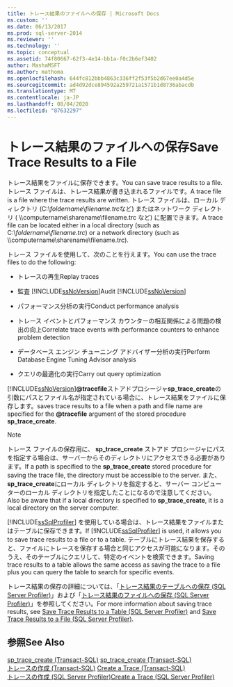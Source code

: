 ```yaml
---
title: トレース結果のファイルへの保存 | Microsoft Docs
ms.custom: ''
ms.date: 06/13/2017
ms.prod: sql-server-2014
ms.reviewer: ''
ms.technology: ''
ms.topic: conceptual
ms.assetid: 74f80667-62f3-4e14-bb1a-f0c2b6ef3402
author: MashaMSFT
ms.author: mathoma
ms.openlocfilehash: 644fc812bbb4863c336ff2f53f5b2d67ee0a4d5e
ms.sourcegitcommit: ad4d92dce894592a259721a1571b1d8736abacdb
ms.translationtype: MT
ms.contentlocale: ja-JP
ms.lasthandoff: 08/04/2020
ms.locfileid: "87632297"
---
```

# <a name="save-trace-results-to-a-file"></a><span data-ttu-id="ce029-102">トレース結果のファイルへの保存</span><span class="sxs-lookup"><span data-stu-id="ce029-102">Save Trace Results to a File</span></span>
  <span data-ttu-id="ce029-103">トレース結果をファイルに保存できます。</span><span class="sxs-lookup"><span data-stu-id="ce029-103">You can save trace results to a file.</span></span> <span data-ttu-id="ce029-104">トレース ファイルは、トレース結果が書き込まれるファイルです。</span><span class="sxs-lookup"><span data-stu-id="ce029-104">A trace file is a file where the trace results are written.</span></span> <span data-ttu-id="ce029-105">トレース ファイルは、ローカル ディレクトリ (C:\\*foldername*\\*filename.trc*など) またはネットワーク ディレクトリ ( \\\computername\sharename\filename.trc など) に配置できます。</span><span class="sxs-lookup"><span data-stu-id="ce029-105">A trace file can be located either in a local directory (such as C:\\*foldername*\\*filename.trc*) or a network directory (such as \\\computername\sharename\filename.trc).</span></span>  
  
 <span data-ttu-id="ce029-106">トレース ファイルを使用して、次のことを行えます。</span><span class="sxs-lookup"><span data-stu-id="ce029-106">You can use the trace files to do the following:</span></span>  
  
-   <span data-ttu-id="ce029-107">トレースの再生</span><span class="sxs-lookup"><span data-stu-id="ce029-107">Replay traces</span></span>  
  
-   <span data-ttu-id="ce029-108">監査 [!INCLUDE[ssNoVersion](../../includes/ssnoversion-md.md)]</span><span class="sxs-lookup"><span data-stu-id="ce029-108">Audit [!INCLUDE[ssNoVersion](../../includes/ssnoversion-md.md)]</span></span>  
  
-   <span data-ttu-id="ce029-109">パフォーマンス分析の実行</span><span class="sxs-lookup"><span data-stu-id="ce029-109">Conduct performance analysis</span></span>  
  
-   <span data-ttu-id="ce029-110">トレース イベントとパフォーマンス カウンターの相互関係による問題の検出の向上</span><span class="sxs-lookup"><span data-stu-id="ce029-110">Correlate trace events with performance counters to enhance problem detection</span></span>  
  
-   <span data-ttu-id="ce029-111">データベース エンジン チューニング アドバイザー分析の実行</span><span class="sxs-lookup"><span data-stu-id="ce029-111">Perform Database Engine Tuning Advisor analysis</span></span>  
  
-   <span data-ttu-id="ce029-112">クエリの最適化の実行</span><span class="sxs-lookup"><span data-stu-id="ce029-112">Carry out query optimization</span></span>  
  
 [!INCLUDE[ssNoVersion](../../includes/ssnoversion-md.md)]<span data-ttu-id="ce029-113">**@tracefile**ストアドプロシージャ**sp_trace_create**の引数にパスとファイル名が指定されている場合に、トレース結果をファイルに保存します。</span><span class="sxs-lookup"><span data-stu-id="ce029-113">saves trace results to a file when a path and file name are specified for the **@tracefile** argument of the stored procedure **sp_trace_create**.</span></span>  
  
> [!NOTE]  
>  <span data-ttu-id="ce029-114">トレース ファイルの保存用に、 **sp_trace_create** ストアド プロシージャにパスを指定する場合は、サーバーからそのディレクトリにアクセスできる必要があります。</span><span class="sxs-lookup"><span data-stu-id="ce029-114">If a path is specified to the **sp_trace_create** stored procedure for saving the trace file, the directory must be accessible to the server.</span></span> <span data-ttu-id="ce029-115">また、 **sp_trace_create**にローカル ディレクトリを指定すると、サーバー コンピューターのローカル ディレクトリを指定したことになるので注意してください。</span><span class="sxs-lookup"><span data-stu-id="ce029-115">Also be aware that if a local directory is specified to **sp_trace_create**, it is a local directory on the server computer.</span></span>  
  
 <span data-ttu-id="ce029-116">[!INCLUDE[ssSqlProfiler](../../includes/sssqlprofiler-md.md)] を使用している場合は、トレース結果をファイルまたはテーブルに保存できます。</span><span class="sxs-lookup"><span data-stu-id="ce029-116">If [!INCLUDE[ssSqlProfiler](../../includes/sssqlprofiler-md.md)] is used, it allows you to save trace results to a file or to a table.</span></span> <span data-ttu-id="ce029-117">テーブルにトレース結果を保存すると、ファイルにトレースを保存する場合と同じアクセスが可能になります。そのうえ、そのテーブルにクエリして、特定のイベントを検索できます。</span><span class="sxs-lookup"><span data-stu-id="ce029-117">Saving trace results to a table allows the same access as saving the trace to a file plus you can query the table to search for specific events.</span></span>  
  
 <span data-ttu-id="ce029-118">トレース結果の保存の詳細については、「[トレース結果のテーブルへの保存 &#40;SQL Server Profiler&#41;](../../tools/sql-server-profiler/save-trace-results-to-a-table-sql-server-profiler.md)」および「[トレース結果のファイルへの保存 &#40;SQL Server Profiler&#41;](../../tools/sql-server-profiler/save-trace-results-to-a-file-sql-server-profiler.md)」を参照してください。</span><span class="sxs-lookup"><span data-stu-id="ce029-118">For more information about saving trace results, see [Save Trace Results to a Table &#40;SQL Server Profiler&#41;](../../tools/sql-server-profiler/save-trace-results-to-a-table-sql-server-profiler.md) and [Save Trace Results to a File &#40;SQL Server Profiler&#41;](../../tools/sql-server-profiler/save-trace-results-to-a-file-sql-server-profiler.md).</span></span>  
  
## <a name="see-also"></a><span data-ttu-id="ce029-119">参照</span><span class="sxs-lookup"><span data-stu-id="ce029-119">See Also</span></span>  
 <span data-ttu-id="ce029-120">[sp_trace_create &#40;Transact-SQL&#41;](/sql/relational-databases/system-stored-procedures/sp-trace-create-transact-sql) </span><span class="sxs-lookup"><span data-stu-id="ce029-120">[sp_trace_create &#40;Transact-SQL&#41;](/sql/relational-databases/system-stored-procedures/sp-trace-create-transact-sql) </span></span>  
 <span data-ttu-id="ce029-121">[トレースの作成 &#40;Transact-SQL&#41;](../sql-trace/create-a-trace-transact-sql.md) </span><span class="sxs-lookup"><span data-stu-id="ce029-121">[Create a Trace &#40;Transact-SQL&#41;](../sql-trace/create-a-trace-transact-sql.md) </span></span>  
 [<span data-ttu-id="ce029-122">トレースの作成 &#40;SQL Server Profiler&#41;</span><span class="sxs-lookup"><span data-stu-id="ce029-122">Create a Trace &#40;SQL Server Profiler&#41;</span></span>](../../tools/sql-server-profiler/create-a-trace-sql-server-profiler.md)  
  
  
